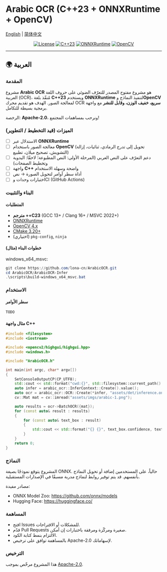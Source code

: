 # Arabic OCR (C++23 + ONNXRuntime + OpenCV)
[English](./README.md) | [简体中文](./README-zh.md)

<p align="center">
  <a href="LICENSE"><img alt="License" src="https://img.shields.io/badge/License-Apache_2.0-blue.svg"></a>
  <a href="https://en.cppreference.com/w/cpp/23"><img alt="C++23" src="https://img.shields.io/badge/C++-23-blue.svg"></a>
  <a href="https://onnxruntime.ai"><img alt="ONNXRuntime" src="https://img.shields.io/badge/ONNXRuntime-Latest-brightgreen.svg"></a>
  <a href="https://opencv.org"><img alt="OpenCV" src="https://img.shields.io/badge/OpenCV-4.x-orange.svg"></a>
</p>

---

## 🌍 العربية

### المقدمة
مشروع **Arabic OCR** هو مشروع مفتوح المصدر للتعرّف الضوئي على حروف اللغة العربية (OCR)، مُنفّذ بلغة **C++23** ويستخدم **ONNXRuntime** لتنفيذ النماذج و**OpenCV** لمعالجة الصور.
الهدف هو تقديم محرك OCR **سريع، خفيف الوزن، وقابل للنشر** مع واجهة برمجية بسيطة للتكامل.

الرخصة: **Apache-2.0**، ونرحب بمساهمات المجتمع!

### الميزات (قيد التخطيط / التطوير)
- [ ] الاستدلال عبر **ONNXRuntime**
- [ ] معالجة الصور باستخدام **OpenCV** (تحويل إلى تدرج الرمادي، ثنائيات، إزالة التشويش، تصحيح ميلان، تطبيع)
- [ ] دعم التعرّف على النص العربي (المرحلة الأولى: النص المطبوعة؛ لاحقًا: اليدوية وتخطيط الصفحات)
- [ ] واجهة **C++** واضحة وسهلة الاستخدام
- [ ] أداة سطر أوامر لتحويل الصورة → نص
- [ ] اختبارات وحدات وCI (GitHub Actions)

### البناء والتثبيت

#### المتطلبات
- **مترجم ++C23** (GCC 13+ / Clang 16+ / MSVC 2022+)
- [ONNXRuntime](https://onnxruntime.ai/)
- [OpenCV 4.x](https://opencv.org/)
- [CMake 3.20+](https://cmake.org/)
- (اختياري) `pkg-config`, `ninja`

#### خطوات البناء (مثال)

windows_x64_msvc:
```powershell
git clone https://github.com/lona-cn/ArabicOCR.git
cd ArabicOCR/ArabicOCR-Infer
.\scripts\build-windows_x64_msvc.bat
```

### الاستخدام

#### سطر الأوامر
~~~bash
TODO
~~~

#### مثال واجهة C++
~~~cpp
#include <filesystem>
#include <iostream>

#include <opencv2/highgui/highgui.hpp>
#include <windows.h>

#include "ArabicOCR.h"

int main(int argc, char* argv[])
{
    SetConsoleOutputCP(CP_UTF8);
    std::cout << std::format("cwd:{}", std::filesystem::current_path().string()) << std::endl;
    auto infer = arabic_ocr::InferContext::Create().value();
    auto ocr = arabic_ocr::OCR::Create(*infer, "assets/det/inference.onnx", "assets/rec/inference.onnx").value();
    cv::Mat mat = cv::imread("assets/imgs/arabic-1.png");

    auto results = ocr->BatchOCR({mat});
    for (const auto& result : results)
    {
        for (const auto& text_box : result)
        {
            std::cout << std::format("{} {}", text_box.confidence, text_box.text) << std::endl;
        }
    }
    return 0;
}

~~~

### النماذج
المشروع يتوقع نموذجًا بصيغة ONNX. حالياً، على المستخدمين إضافة أو تحويل النماذج بأنفسهم. قد يتم توفير روابط لنماذج مدربة مسبقًا في الإصدارات المستقبلية.

مصادر مفيدة:
- ONNX Model Zoo: https://github.com/onnx/models
- Hugging Face: https://huggingface.co/

### المساهمة
- افتح Issues للمشكلات أو الاقتراحات.
- قدّم Pull Requests صغيرة ومركّزة ومرفقة باختبارات إن أمكن.
- الالتزام بنمط كتابة الكود.
- بالمساهمة توافق على ترخيص Apache-2.0 لإسهاماتك.

### الترخيص
هذا المشروع مرخّص بموجب [Apache-2.0](LICENSE).

